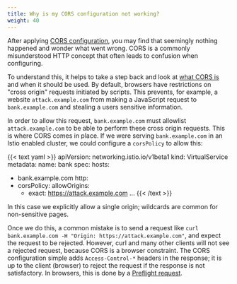 ```yaml
---
title: Why is my CORS configuration not working?
weight: 40
---
```


After applying [CORS configuration](/docs/reference/config/networking/virtual-service/#CorsPolicy), you may find that seemingly nothing happened and wonder what went wrong.
CORS is a commonly misunderstood HTTP concept that often leads to confusion when configuring.

To understand this, it helps to take a step back and look at [what CORS is](https://developer.mozilla.org/en-US/docs/Web/HTTP/CORS) and when it should be used.
By default, browsers have restrictions on "cross origin" requests initiated by scripts.
This prevents, for example, a website `attack.example.com` from making a JavaScript request to `bank.example.com` and stealing a users sensitive information.

In order to allow this request, `bank.example.com` must allowlist `attack.example.com` to be able to perform these cross origin requests.
This is where CORS comes in place. If we were serving `bank.example.com` in an Istio enabled cluster, we could configure a `corsPolicy` to allow this:

{{< text yaml >}}
apiVersion: networking.istio.io/v1beta1
kind: VirtualService
metadata:
  name: bank
spec:
  hosts:
  - bank.example.com
  http:
  - corsPolicy:
      allowOrigins:
      - exact: https://attack.example.com
...
{{< /text >}}

In this case we explicitly allow a single origin; wildcards are common for non-sensitive pages.

Once we do this, a common mistake is to send a request like `curl bank.example.com -H "Origin: https://attack.example.com"`, and expect the request to be rejected.
However, curl and many other clients will not see a rejected request, because CORS is a browser constraint.
The CORS configuration simple adds `Access-Control-*` headers in the response; it is up to the client (browser) to reject the request if the response is not satisfactory.
In browsers, this is done by a [Preflight request](https://developer.mozilla.org/en-US/docs/Web/HTTP/CORS#preflighted_requests).
